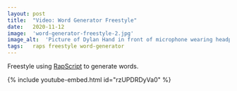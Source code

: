 ```yaml
---
layout: post
title:  "Video: Word Generator Freestyle"
date:   2020-11-12
image:  'word-generator-freestyle-2.jpg'
image_alt:  'Picture of Dylan Hand in front of microphone wearing headphones'
tags:   raps freestyle word-generator
---
```


Freestyle using [RapScript](https://rapscript.net) to generate words.

{% include youtube-embed.html id="rzUPDRDyVa0" %}